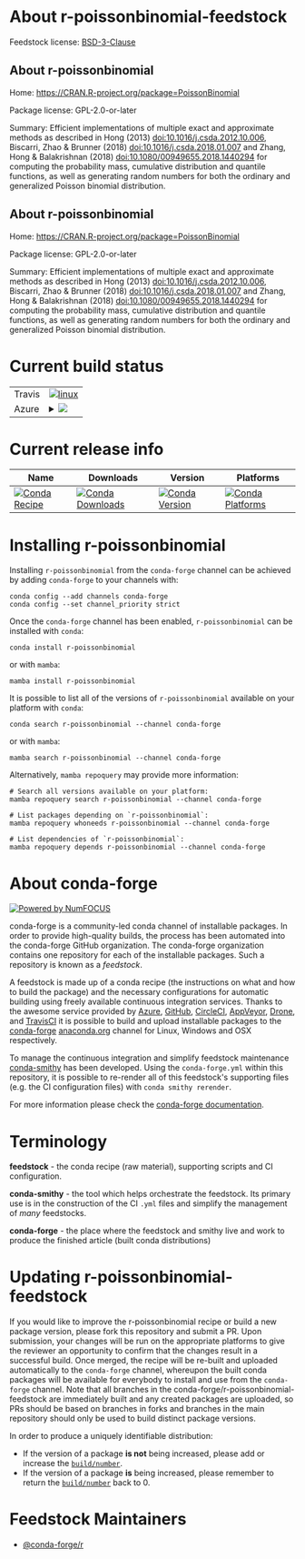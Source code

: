About r-poissonbinomial-feedstock
=================================

Feedstock license: [BSD-3-Clause](https://github.com/conda-forge/r-poissonbinomial-feedstock/blob/main/LICENSE.txt)


About r-poissonbinomial
-----------------------

Home: https://CRAN.R-project.org/package=PoissonBinomial

Package license: GPL-2.0-or-later

Summary: Efficient implementations of multiple exact and approximate methods as described in Hong (2013) <doi:10.1016/j.csda.2012.10.006>, Biscarri, Zhao & Brunner (2018) <doi:10.1016/j.csda.2018.01.007> and Zhang, Hong & Balakrishnan (2018) <doi:10.1080/00949655.2018.1440294> for computing the probability mass, cumulative distribution and quantile functions, as well as generating random numbers for both the ordinary and generalized Poisson binomial distribution.

About r-poissonbinomial
-----------------------

Home: https://CRAN.R-project.org/package=PoissonBinomial

Package license: GPL-2.0-or-later

Summary: Efficient implementations of multiple exact and approximate methods as described in Hong (2013) <doi:10.1016/j.csda.2012.10.006>, Biscarri, Zhao & Brunner (2018) <doi:10.1016/j.csda.2018.01.007> and Zhang, Hong & Balakrishnan (2018) <doi:10.1080/00949655.2018.1440294> for computing the probability mass, cumulative distribution and quantile functions, as well as generating random numbers for both the ordinary and generalized Poisson binomial distribution.

Current build status
====================


<table><tr>
    <td>Travis</td>
    <td>
      <a href="https://app.travis-ci.com/conda-forge/r-poissonbinomial-feedstock">
        <img alt="linux" src="https://img.shields.io/travis/com/conda-forge/r-poissonbinomial-feedstock/main.svg?label=Linux">
      </a>
    </td>
  </tr>
    
  <tr>
    <td>Azure</td>
    <td>
      <details>
        <summary>
          <a href="https://dev.azure.com/conda-forge/feedstock-builds/_build/latest?definitionId=12969&branchName=main">
            <img src="https://dev.azure.com/conda-forge/feedstock-builds/_apis/build/status/r-poissonbinomial-feedstock?branchName=main">
          </a>
        </summary>
        <table>
          <thead><tr><th>Variant</th><th>Status</th></tr></thead>
          <tbody><tr>
              <td>linux_64_r_base4.3</td>
              <td>
                <a href="https://dev.azure.com/conda-forge/feedstock-builds/_build/latest?definitionId=12969&branchName=main">
                  <img src="https://dev.azure.com/conda-forge/feedstock-builds/_apis/build/status/r-poissonbinomial-feedstock?branchName=main&jobName=linux&configuration=linux%20linux_64_r_base4.3" alt="variant">
                </a>
              </td>
            </tr><tr>
              <td>linux_64_r_base4.4</td>
              <td>
                <a href="https://dev.azure.com/conda-forge/feedstock-builds/_build/latest?definitionId=12969&branchName=main">
                  <img src="https://dev.azure.com/conda-forge/feedstock-builds/_apis/build/status/r-poissonbinomial-feedstock?branchName=main&jobName=linux&configuration=linux%20linux_64_r_base4.4" alt="variant">
                </a>
              </td>
            </tr><tr>
              <td>linux_aarch64_r_base4.3</td>
              <td>
                <a href="https://dev.azure.com/conda-forge/feedstock-builds/_build/latest?definitionId=12969&branchName=main">
                  <img src="https://dev.azure.com/conda-forge/feedstock-builds/_apis/build/status/r-poissonbinomial-feedstock?branchName=main&jobName=linux&configuration=linux%20linux_aarch64_r_base4.3" alt="variant">
                </a>
              </td>
            </tr><tr>
              <td>linux_aarch64_r_base4.4</td>
              <td>
                <a href="https://dev.azure.com/conda-forge/feedstock-builds/_build/latest?definitionId=12969&branchName=main">
                  <img src="https://dev.azure.com/conda-forge/feedstock-builds/_apis/build/status/r-poissonbinomial-feedstock?branchName=main&jobName=linux&configuration=linux%20linux_aarch64_r_base4.4" alt="variant">
                </a>
              </td>
            </tr><tr>
              <td>linux_ppc64le_r_base4.3</td>
              <td>
                <a href="https://dev.azure.com/conda-forge/feedstock-builds/_build/latest?definitionId=12969&branchName=main">
                  <img src="https://dev.azure.com/conda-forge/feedstock-builds/_apis/build/status/r-poissonbinomial-feedstock?branchName=main&jobName=linux&configuration=linux%20linux_ppc64le_r_base4.3" alt="variant">
                </a>
              </td>
            </tr><tr>
              <td>linux_ppc64le_r_base4.4</td>
              <td>
                <a href="https://dev.azure.com/conda-forge/feedstock-builds/_build/latest?definitionId=12969&branchName=main">
                  <img src="https://dev.azure.com/conda-forge/feedstock-builds/_apis/build/status/r-poissonbinomial-feedstock?branchName=main&jobName=linux&configuration=linux%20linux_ppc64le_r_base4.4" alt="variant">
                </a>
              </td>
            </tr><tr>
              <td>osx_64_r_base4.3</td>
              <td>
                <a href="https://dev.azure.com/conda-forge/feedstock-builds/_build/latest?definitionId=12969&branchName=main">
                  <img src="https://dev.azure.com/conda-forge/feedstock-builds/_apis/build/status/r-poissonbinomial-feedstock?branchName=main&jobName=osx&configuration=osx%20osx_64_r_base4.3" alt="variant">
                </a>
              </td>
            </tr><tr>
              <td>osx_64_r_base4.4</td>
              <td>
                <a href="https://dev.azure.com/conda-forge/feedstock-builds/_build/latest?definitionId=12969&branchName=main">
                  <img src="https://dev.azure.com/conda-forge/feedstock-builds/_apis/build/status/r-poissonbinomial-feedstock?branchName=main&jobName=osx&configuration=osx%20osx_64_r_base4.4" alt="variant">
                </a>
              </td>
            </tr><tr>
              <td>win_64_r_base4.3</td>
              <td>
                <a href="https://dev.azure.com/conda-forge/feedstock-builds/_build/latest?definitionId=12969&branchName=main">
                  <img src="https://dev.azure.com/conda-forge/feedstock-builds/_apis/build/status/r-poissonbinomial-feedstock?branchName=main&jobName=win&configuration=win%20win_64_r_base4.3" alt="variant">
                </a>
              </td>
            </tr><tr>
              <td>win_64_r_base4.4</td>
              <td>
                <a href="https://dev.azure.com/conda-forge/feedstock-builds/_build/latest?definitionId=12969&branchName=main">
                  <img src="https://dev.azure.com/conda-forge/feedstock-builds/_apis/build/status/r-poissonbinomial-feedstock?branchName=main&jobName=win&configuration=win%20win_64_r_base4.4" alt="variant">
                </a>
              </td>
            </tr>
          </tbody>
        </table>
      </details>
    </td>
  </tr>
</table>

Current release info
====================

| Name | Downloads | Version | Platforms |
| --- | --- | --- | --- |
| [![Conda Recipe](https://img.shields.io/badge/recipe-r--poissonbinomial-green.svg)](https://anaconda.org/conda-forge/r-poissonbinomial) | [![Conda Downloads](https://img.shields.io/conda/dn/conda-forge/r-poissonbinomial.svg)](https://anaconda.org/conda-forge/r-poissonbinomial) | [![Conda Version](https://img.shields.io/conda/vn/conda-forge/r-poissonbinomial.svg)](https://anaconda.org/conda-forge/r-poissonbinomial) | [![Conda Platforms](https://img.shields.io/conda/pn/conda-forge/r-poissonbinomial.svg)](https://anaconda.org/conda-forge/r-poissonbinomial) |

Installing r-poissonbinomial
============================

Installing `r-poissonbinomial` from the `conda-forge` channel can be achieved by adding `conda-forge` to your channels with:

```
conda config --add channels conda-forge
conda config --set channel_priority strict
```

Once the `conda-forge` channel has been enabled, `r-poissonbinomial` can be installed with `conda`:

```
conda install r-poissonbinomial
```

or with `mamba`:

```
mamba install r-poissonbinomial
```

It is possible to list all of the versions of `r-poissonbinomial` available on your platform with `conda`:

```
conda search r-poissonbinomial --channel conda-forge
```

or with `mamba`:

```
mamba search r-poissonbinomial --channel conda-forge
```

Alternatively, `mamba repoquery` may provide more information:

```
# Search all versions available on your platform:
mamba repoquery search r-poissonbinomial --channel conda-forge

# List packages depending on `r-poissonbinomial`:
mamba repoquery whoneeds r-poissonbinomial --channel conda-forge

# List dependencies of `r-poissonbinomial`:
mamba repoquery depends r-poissonbinomial --channel conda-forge
```


About conda-forge
=================

[![Powered by
NumFOCUS](https://img.shields.io/badge/powered%20by-NumFOCUS-orange.svg?style=flat&colorA=E1523D&colorB=007D8A)](https://numfocus.org)

conda-forge is a community-led conda channel of installable packages.
In order to provide high-quality builds, the process has been automated into the
conda-forge GitHub organization. The conda-forge organization contains one repository
for each of the installable packages. Such a repository is known as a *feedstock*.

A feedstock is made up of a conda recipe (the instructions on what and how to build
the package) and the necessary configurations for automatic building using freely
available continuous integration services. Thanks to the awesome service provided by
[Azure](https://azure.microsoft.com/en-us/services/devops/), [GitHub](https://github.com/),
[CircleCI](https://circleci.com/), [AppVeyor](https://www.appveyor.com/),
[Drone](https://cloud.drone.io/welcome), and [TravisCI](https://travis-ci.com/)
it is possible to build and upload installable packages to the
[conda-forge](https://anaconda.org/conda-forge) [anaconda.org](https://anaconda.org/)
channel for Linux, Windows and OSX respectively.

To manage the continuous integration and simplify feedstock maintenance
[conda-smithy](https://github.com/conda-forge/conda-smithy) has been developed.
Using the ``conda-forge.yml`` within this repository, it is possible to re-render all of
this feedstock's supporting files (e.g. the CI configuration files) with ``conda smithy rerender``.

For more information please check the [conda-forge documentation](https://conda-forge.org/docs/).

Terminology
===========

**feedstock** - the conda recipe (raw material), supporting scripts and CI configuration.

**conda-smithy** - the tool which helps orchestrate the feedstock.
                   Its primary use is in the construction of the CI ``.yml`` files
                   and simplify the management of *many* feedstocks.

**conda-forge** - the place where the feedstock and smithy live and work to
                  produce the finished article (built conda distributions)


Updating r-poissonbinomial-feedstock
====================================

If you would like to improve the r-poissonbinomial recipe or build a new
package version, please fork this repository and submit a PR. Upon submission,
your changes will be run on the appropriate platforms to give the reviewer an
opportunity to confirm that the changes result in a successful build. Once
merged, the recipe will be re-built and uploaded automatically to the
`conda-forge` channel, whereupon the built conda packages will be available for
everybody to install and use from the `conda-forge` channel.
Note that all branches in the conda-forge/r-poissonbinomial-feedstock are
immediately built and any created packages are uploaded, so PRs should be based
on branches in forks and branches in the main repository should only be used to
build distinct package versions.

In order to produce a uniquely identifiable distribution:
 * If the version of a package **is not** being increased, please add or increase
   the [``build/number``](https://docs.conda.io/projects/conda-build/en/latest/resources/define-metadata.html#build-number-and-string).
 * If the version of a package **is** being increased, please remember to return
   the [``build/number``](https://docs.conda.io/projects/conda-build/en/latest/resources/define-metadata.html#build-number-and-string)
   back to 0.

Feedstock Maintainers
=====================

* [@conda-forge/r](https://github.com/conda-forge/r/)

